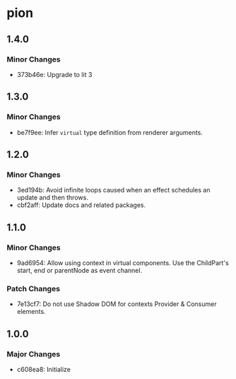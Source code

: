 # pion

## 1.4.0

### Minor Changes

- 373b46e: Upgrade to lit 3

## 1.3.0

### Minor Changes

- be7f9ee: Infer `virtual` type definition from renderer arguments.

## 1.2.0

### Minor Changes

- 3ed194b: Avoid infinite loops caused when an effect schedules an update and then throws.
- cbf2aff: Update docs and related packages.

## 1.1.0

### Minor Changes

- 9ad6954: Allow using context in virtual components.
  Use the ChildPart's start, end or parentNode as event channel.

### Patch Changes

- 7e13cf7: Do not use Shadow DOM for contexts Provider & Consumer elements.

## 1.0.0

### Major Changes

- c608ea8: Initialize
